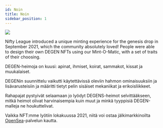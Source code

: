 ```yaml
---
id: Noin
title: Noin
sidebar_position: 1
---
```


![](/img/mintomatic.gif)

Nifty League introduced a unique minting experience for the genesis drop in September 2021, which the community absolutely loved! People were able to design their own DEGEN NFTs using our Mint-O-Matic, with a set of traits of their choosing.

DEGEN-heimoja on kuusi: apinat, ihmiset, koirat, sammakot, kissat ja muukalaiset.

DEGENin suunnittelu vaikutti käytettävissä oleviin hahmon ominaisuuksiin ja lisävarusteisiin ja määritti tietyt pelin sisäiset mekaniikat ja erikoisliikkeet.

Rahapajat pystyivät selaamaan jo lyödyt DEGENS-heimot selvittääkseen, mitkä heimot olivat harvinaisempia kuin muut ja minkä tyyppisiä DEGEN-malleja ne houkuttelivat.

Vaikka NFT:mme lyötiin lokakuussa 2021, niitä voi ostaa jälkimarkkinoilta [OpenSea](https://opensea.io/collection/niftydegen)-palvelun kautta.
